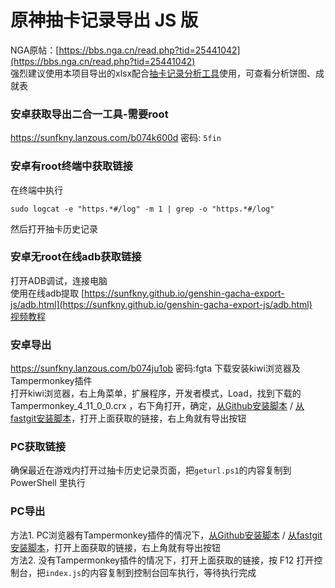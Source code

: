 # 原神抽卡记录导出 JS 版

NGA原帖：[https://bbs.nga.cn/read.php?tid=25441042](https://bbs.nga.cn/read.php?tid=25441042)  
强烈建议使用本项目导出的xlsx配合[抽卡记录分析工具](https://github.com/voderl/genshin-gacha-analyzer)使用，可查看分析饼图、成就表  

### 安卓获取导出二合一工具-需要root

https://sunfkny.lanzous.com/b074k600d  密码: `5fin`  

### 安卓有root终端中获取链接

在终端中执行
```
sudo logcat -e "https.*#/log" -m 1 | grep -o "https.*#/log"
```
然后打开抽卡历史记录

### 安卓无root在线adb获取链接

打开ADB调试，连接电脑  
使用在线adb提取 [https://sunfkny.github.io/genshin-gacha-export-js/adb.html](https://sunfkny.github.io/genshin-gacha-export-js/adb.html)  
[视频教程](https://www.bilibili.com/video/BV1tr4y1K7Ea?p=3)  

### 安卓导出

https://sunfkny.lanzous.com/b074ju1ob 密码:fgta  下载安装kiwi浏览器及Tampermonkey插件  
打开kiwi浏览器，右上角菜单，扩展程序，开发者模式，Load，找到下载的 Tampermonkey_4_11_0_0.crx ，右下角打开，确定，[从Github安装脚本](https://sunfkny.github.io/genshin-gacha-export-js/index.user.js) / [从fastgit安装脚本](https://hub.fastgit.org/sunfkny/genshin-gacha-export-js/raw/main/index.user.js)，打开上面获取的链接，右上角就有导出按钮  

### PC获取链接

确保最近在游戏内打开过抽卡历史记录页面，把`geturl.ps1`的内容复制到 PowerShell 里执行  

### PC导出

方法1. PC浏览器有Tampermonkey插件的情况下，[从Github安装脚本](https://sunfkny.github.io/genshin-gacha-export-js/index.user.js) / [从fastgit安装脚本](	https://hub.fastgit.org/sunfkny/genshin-gacha-export-js/raw/main/index.user.js)，打开上面获取的链接，右上角就有导出按钮  
方法2. 没有Tampermonkey插件的情况下，打开上面获取的链接，按 F12 打开控制台，把`index.js`的内容复制到控制台回车执行，等待执行完成  
